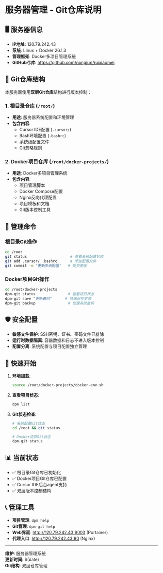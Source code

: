# 服务器管理 - Git仓库说明

## 🖥️ 服务器信息

- **IP地址**: 120.79.242.43
- **系统**: Linux + Docker 26.1.3
- **管理框架**: Docker多项目管理系统
- **GitHub仓库**: https://github.com/nongjun/ruixiaomei

## 📁 Git仓库结构

本服务器使用**双层Git仓库**结构进行版本控制：

### 1. 根目录仓库 (`/root/`)
- **用途**: 服务器系统配置和环境管理
- **包含内容**:
  - Cursor IDE配置 (`.cursor/`)
  - Bash环境配置 (`.bashrc`)
  - 系统级配置文件
  - Git忽略规则

### 2. Docker项目仓库 (`/root/docker-projects/`)
- **用途**: Docker多项目管理系统
- **包含内容**:
  - 项目管理脚本
  - Docker Compose配置
  - Nginx反向代理配置
  - 项目模板和文档
  - Git版本控制工具

## 🔧 管理命令

### 根目录Git操作
```bash
cd /root
git status                    # 查看系统配置状态
git add .cursor/ .bashrc      # 添加配置文件
git commit -m "更新系统配置"   # 提交更改
```

### Docker项目Git操作
```bash
cd /root/docker-projects
dpm-git status               # 查看项目状态
dpm-git save "更新说明"      # 快速保存更改
dpm-git backup               # 创建系统备份
```

## 🛡️ 安全配置

- **敏感文件保护**: SSH密钥、证书、密码文件已排除
- **运行时数据隔离**: 容器数据和日志不进入版本控制
- **配置分离**: 系统配置与项目配置独立管理

## 🚀 快速开始

1. **环境加载**:
   ```bash
   source /root/docker-projects/docker-env.sh
   ```

2. **查看项目状态**:
   ```bash
   dpm list
   ```

3. **Git状态检查**:
   ```bash
   # 系统配置Git状态
   cd /root && git status
   
   # Docker项目Git状态
   dpm-git status
   ```

## 📊 当前状态

- ✅ 根目录Git仓库已初始化
- ✅ Docker项目Git仓库已配置
- ✅ Cursor IDE后台agent支持
- ✅ 双层版本控制结构

## 📞 管理工具

- **项目管理**: `dpm help`
- **Git管理**: `dpm-git help`
- **Web界面**: http://120.79.242.43:9000 (Portainer)
- **代理入口**: http://120.79.242.43:80 (Nginx)

---

**维护**: 服务器管理系统  
**更新时间**: $(date)  
**Git结构**: 双层仓库管理
